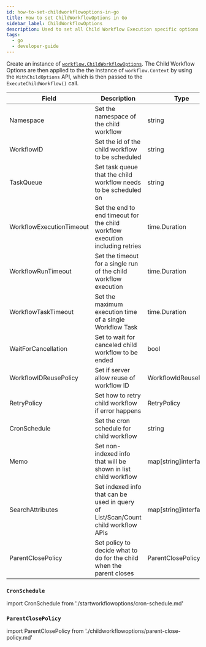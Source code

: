 ```yaml
---
id: how-to-set-childworkflowoptions-in-go
title: How to set ChildWorkflowOptions in Go
sidebar_label: ChildWorkflowOptions
description: Used to set all Child Workflow Execution specific options
tags:
  - go
  - developer-guide
---
```


Create an instance of [`workflow.ChildWorkflowOptions`](https://pkg.go.dev/go.temporal.io/sdk/workflow#ChildWorkflowOptions).
The Child Workflow Options are then applied to the the instance of `workflow.Context` by using the `WithChildOptions` API, which is then passed to the `ExecuteChildWorkflow()` call.

| Field                    | Description                                                                       | Type                   |
| ------------------------ | --------------------------------------------------------------------------------- | ---------------------- |
| Namespace                | Set the namespace of the child workflow                                           | string                 |
| WorkflowID               | Set the id of the child workflow to be scheduled                                  | string                 |
| TaskQueue                | Set task queue that the child workflow needs to be scheduled on                   | string                 |
| WorkflowExecutionTimeout | Set the end to end timeout for the child workflow execution including retries     | time.Duration          |
| WorkflowRunTimeout       | Set the timeout for a single run of the child workflow execution                  | time.Duration          |
| WorkflowTaskTimeout      | Set the maximum execution time of a single Workflow Task                          | time.Duration          |
| WaitForCancellation      | Set to wait for canceled child workflow to be ended                               | bool                   |
| WorkflowIDReusePolicy    | Set if server allow reuse of workflow ID                                          | WorkflowIdReusePolicy  |
| RetryPolicy              | Set how to retry child workflow if error happens                                  | RetryPolicy            |
| CronSchedule             | Set the cron schedule for child workflow                                          | string                 |
| Memo                     | Set non-indexed info that will be shown in list child workflow                    | map[string]interface{} |
| SearchAttributes         | Set indexed info that can be used in query of List/Scan/Count child workflow APIs | map[string]interface{} |
| ParentClosePolicy        | Set policy to decide what to do for the child when the parent closes              | ParentClosePolicy      |

### `CronSchedule`

import CronSchedule from './startworkflowoptions/cron-schedule.md'

<CronSchedule/>

### `ParentClosePolicy`

import ParentClosePolicy from './childworkflowoptions/parent-close-policy.md'

<ParentClosePolicy/>
